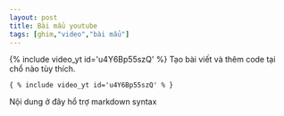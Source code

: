 ```yaml
---
layout: post
title: Bài mẩu youtube
tags: [ghim,"video","bài mẩu"]
---
```

{% include video_yt id='u4Y6Bp55szQ' %}
Tạo bài viết và thêm code tại chổ nào tùy thích.
```
{ % include video_yt id='u4Y6Bp55szQ' % }
```
Nội dung ở đây hổ trợ markdown syntax
